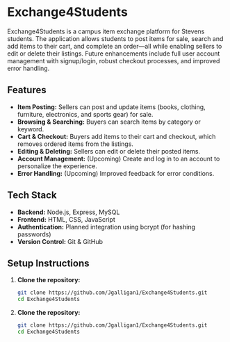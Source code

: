 # Exchange4Students

Exchange4Students is a campus item exchange platform for Stevens students. The application allows students to post items for sale, search and add items to their cart, and complete an order—all while enabling sellers to edit or delete their listings. Future enhancements include full user account management with signup/login, robust checkout processes, and improved error handling.

## Features
- **Item Posting:** Sellers can post and update items (books, clothing, furniture, electronics, and sports gear) for sale.
- **Browsing & Searching:** Buyers can search items by category or keyword.
- **Cart & Checkout:** Buyers add items to their cart and checkout, which removes ordered items from the listings.
- **Editing & Deleting:** Sellers can edit or delete their posted items.
- **Account Management:** (Upcoming) Create and log in to an account to personalize the experience.
- **Error Handling:** (Upcoming) Improved feedback for error conditions.
  
## Tech Stack
- **Backend:** Node.js, Express, MySQL
- **Frontend:** HTML, CSS, JavaScript
- **Authentication:** Planned integration using bcrypt (for hashing passwords)
- **Version Control:** Git & GitHub

## Setup Instructions

1. **Clone the repository:**
   ```bash
   git clone https://github.com/Jgalligan1/Exchange4Students.git
   cd Exchange4Students

1. **Clone the repository:**
   ```bash
   git clone https://github.com/Jgalligan1/Exchange4Students.git
   cd Exchange4Students
